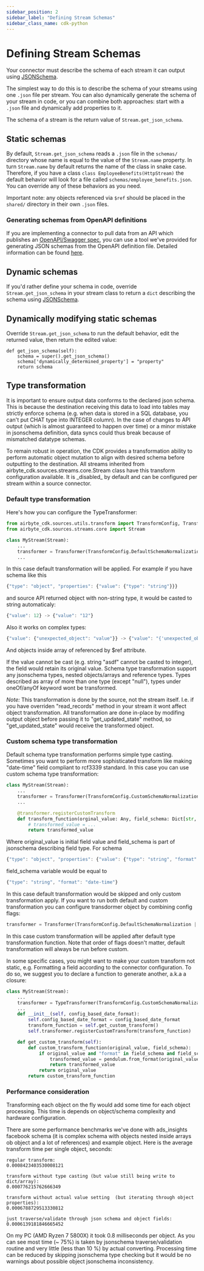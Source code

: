 ```yaml
---
sidebar_position: 2
sidebar_label: "Defining Stream Schemas"
sidebar_class_name: cdk-python
---
```


# Defining Stream Schemas

Your connector must describe the schema of each stream it can output using [JSONSchema](https://json-schema.org).

The simplest way to do this is to describe the schema of your streams using one `.json` file per stream. You can also dynamically generate the schema of your stream in code, or you can combine both approaches: start with a `.json` file and dynamically add properties to it.

The schema of a stream is the return value of `Stream.get_json_schema`.

## Static schemas

By default, `Stream.get_json_schema` reads a `.json` file in the `schemas/` directory whose name is equal to the value of the `Stream.name` property. In turn `Stream.name` by default returns the name of the class in snake case. Therefore, if you have a class `class EmployeeBenefits(HttpStream)` the default behavior will look for a file called `schemas/employee_benefits.json`. You can override any of these behaviors as you need.

Important note: any objects referenced via `$ref` should be placed in the `shared/` directory in their own `.json` files.

### Generating schemas from OpenAPI definitions

If you are implementing a connector to pull data from an API which publishes an [OpenAPI/Swagger spec](https://swagger.io/specification/), you can use a tool we've provided for generating JSON schemas from the OpenAPI definition file. Detailed information can be found [here](https://github.com/airbytehq/airbyte/tree/master/tools/openapi2jsonschema/).

## Dynamic schemas

If you'd rather define your schema in code, override `Stream.get_json_schema` in your stream class to return a `dict` describing the schema using [JSONSchema](https://json-schema.org).

## Dynamically modifying static schemas

Override `Stream.get_json_schema` to run the default behavior, edit the returned value, then return the edited value:

```text
def get_json_schema(self):
    schema = super().get_json_schema()
    schema['dynamically_determined_property'] = "property"
    return schema
```

## Type transformation

It is important to ensure output data conforms to the declared json schema. This is because the destination receiving this data to load into tables may strictly enforce schema \(e.g. when data is stored in a SQL database, you can't put CHAT type into INTEGER column\). In the case of changes to API output \(which is almost guaranteed to happen over time\) or a minor mistake in jsonschema definition, data syncs could thus break because of mismatched datatype schemas.

To remain robust in operation, the CDK provides a transformation ability to perform automatic object mutation to align with desired schema before outputting to the destination. All streams inherited from airbyte_cdk.sources.streams.core.Stream class have this transform configuration available. It is \_disabled_ by default and can be configured per stream within a source connector.

### Default type transformation

Here's how you can configure the TypeTransformer:

```python
from airbyte_cdk.sources.utils.transform import TransformConfig, Transformer
from airbyte_cdk.sources.streams.core import Stream

class MyStream(Stream):
    ...
    transformer = Transformer(TransformConfig.DefaultSchemaNormalization)
    ...
```

In this case default transformation will be applied. For example if you have schema like this

```javascript
{"type": "object", "properties": {"value": {"type": "string"}}}
```

and source API returned object with non-string type, it would be casted to string automaticaly:

```javascript
{"value": 12} -> {"value": "12"}
```

Also it works on complex types:

```javascript
{"value": {"unexpected_object": "value"}} -> {"value": "{'unexpected_object': 'value'}"}
```

And objects inside array of referenced by $ref attribute.

If the value cannot be cast \(e.g. string "asdf" cannot be casted to integer\), the field would retain its original value. Schema type transformation support any jsonschema types, nested objects/arrays and reference types. Types described as array of more than one type \(except "null"\), types under oneOf/anyOf keyword wont be transformed.

_Note:_ This transformation is done by the source, not the stream itself. I.e. if you have overriden "read\_records" method in your stream it wont affect object transformation. All transformation are done in-place by modifing output object before passing it to "get\_updated\_state" method, so "get\_updated\_state" would receive the transformed object.

### Custom schema type transformation

Default schema type transformation performs simple type casting. Sometimes you want to perform more sophisticated transform like making "date-time" field compliant to rcf3339 standard. In this case you can use custom schema type transformation:

```python
class MyStream(Stream):
    ...
    transformer = Transformer(TransformConfig.CustomSchemaNormalization)
    ...

    @transformer.registerCustomTransform
    def transform_function(orginal_value: Any, field_schema: Dict[str, Any]) -> Any:
        # transformed_value = ...
        return transformed_value
```

Where original\_value is initial field value and field\_schema is part of jsonschema describing field type. For schema

```javascript
{"type": "object", "properties": {"value": {"type": "string", "format": "date-time"}}}
```

field\_schema variable would be equal to

```javascript
{"type": "string", "format": "date-time"}
```

In this case default transformation would be skipped and only custom transformation apply. If you want to run both default and custom transformation you can configure transdormer object by combining config flags:

```python
transformer = Transformer(TransformConfig.DefaultSchemaNormalization | TransformConfig.CustomSchemaNormalization)
```

In this case custom transformation will be applied after default type transformation function. Note that order of flags doesn't matter, default transformation will always be run before custom.

In some specific cases, you might want to make your custom transform not static, e.g. Formatting a field according to the connector configuration.
To do so, we suggest you to declare a function to generate another, a.k.a a closure:

```python
class MyStream(Stream):
    ...
    transformer = TypeTransformer(TransformConfig.CustomSchemaNormalization)
    ...
    def __init__(self, config_based_date_format):
        self.config_based_date_format = config_based_date_format
        transform_function = self.get_custom_transform()
        self.transformer.registerCustomTransform(transform_function)

    def get_custom_transform(self):
        def custom_transform_function(original_value, field_schema):
            if original_value and "format" in field_schema and field_schema["format"] == "date":
                transformed_value = pendulum.from_format(original_value, self.config_based_date_format).to_date_string()
                return transformed_value
            return original_value
        return custom_transform_function
```

### Performance consideration

Transforming each object on the fly would add some time for each object processing. This time is depends on object/schema complexity and hardware configuration.

There are some performance benchmarks we've done with ads\_insights facebook schema \(it is complex schema with objects nested inside arrays ob object and a lot of references\) and example object. Here is the average transform time per single object, seconds:

```text
regular transform:
0.0008423403530008121

transform without type casting (but value still being write to dict/array):
0.000776215762666349

transform without actual value setting  (but iterating through object properties):
0.0006788729513330812

just traverse/validate through json schema and object fields:
0.0006139181846665452
```

On my PC \(AMD Ryzen 7 5800X\) it took 0.8 milliseconds per object. As you can see most time \(~ 75%\) is taken by jsonschema traverse/validation routine and very little \(less than 10 %\) by actual converting. Processing time can be reduced by skipping jsonschema type checking but it would be no warnings about possible object jsonschema inconsistency.

